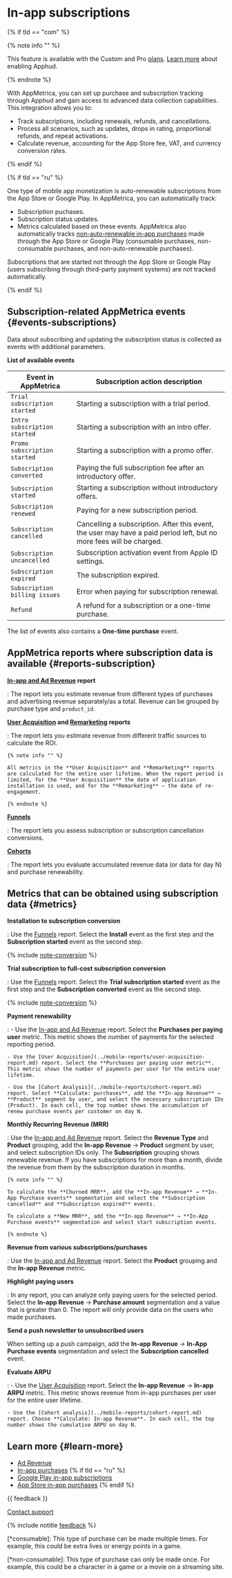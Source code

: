 # In-app subscriptions

{% if tld == "com" %}

{% note info "" %}

This feature is available with the Custom and Pro [plans](../common/pricing/uae-currency.md#apphud). [Learn more](apphud/apphud-about.md) about enabling Apphud.

{% endnote %}

With AppMetrica, you can set up purchase and subscription tracking through Apphud and gain access to advanced data collection capabilities. This integration allows you to:

- Track subscriptions, including renewals, refunds, and cancellations.
- Process all scenarios, such as updates, drops in rating, proportional refunds, and repeat activations.
- Calculate revenue, accounting for the App Store fee, VAT, and currency conversion rates.

{% endif %}

{% if tld == "ru" %}

<!-- {% note warning %}

This feature is discontinued and will no longer receive updates. Data accuracy not guaranteed.

AppMetrica provides an [alternative tracking technology](https://appmetrica.yandex.com/docs/en/data-collection/apphud/apphud-about) available in certain regions.

{% endnote %} -->

One type of mobile app monetization is auto-renewable subscriptions from the App Store or Google Play. In AppMetrica, you can automatically track:

- Subscription puchases.
- Subscription status updates.
- Metrics calculated based on these events.
   AppMetrica also automatically tracks [non-auto-renewable in-app purchases](about-revenue.md) made through the App Store or Google Play (consumable purchases, non-consumable purchases, and non-auto-renewable purchases).

Subscriptions that are started not through the App Store or Google Play (users subscribing through third-party payment systems) are not tracked automatically.

{% endif %}

## Subscription-related AppMetrica events {#events-subscriptions}

Data about subscribing and updating the subscription status is collected as events with additional parameters.

**List of available events**

| **Event in AppMetrica** | **Subscription action description** |
| ----------- | ----------- |
| `Trial subscription started` | Starting a subscription with a trial period. |
| `Intro subscription started` | Starting a subscription with an intro offer. |
| `Promo subscription started` | Starting a subscription with a promo offer. |
| `Subscription converted` | Paying the full subscription fee after an introductory offer. |
| `Subscription started` | Starting a subscription without introductory offers. |
| `Subscription renewed` | Paying for a new subscription period. |
| `Subscription cancelled` | Cancelling a subscription. After this event, the user may have a paid period left, but no more fees will be charged. |
| `Subscription uncancelled` | Subscription activation event from Apple ID settings. |
| `Subscription expired` | The subscription expired. |
| `Subscription billing issues` | Error when paying for subscription renewal. |
| `Refund` | A refund for a subscription or a one-time purchase. |

The list of events also contains a **One-time purchase** event.

## AppMetrica reports where subscription data is available {#reports-subscription}

**[In-app and Ad Revenue](../mobile-reports/revenue-report.md) report**

:   The report lets you estimate revenue from different types of purchases and advertising revenue separately/as a total. Revenue can be grouped by purchase type and `product_id`.

**[User Acquisition](../mobile-reports/user-acquisition-report.md) and [Remarketing](../mobile-reports/remarketing-report.md) reports**

:   The report lets you estimate revenue from different traffic sources to calculate the ROI.

    {% note info "" %}

    All metrics in the **User Acquisition** and **Remarketing** reports are calculated for the entire user lifetime. When the report period is limited, for the **User Acquisition** the date of application installation is used, and for the **Remarketing** — the date of re-engagement.

    {% endnote %}

**[Funnels](../mobile-reports/funnels-report.md)**

:   The report lets you assess subscription or subscription cancellation conversions.

**[Cohorts](../mobile-reports/cohort-report.md)**

:   The report lets you evaluate accumulated revenue data (or data for day N) and purchase renewability.

## Metrics that can be obtained using subscription data {#metrics}

**Installation to subscription conversion**

:   Use the [Funnels](../mobile-reports/funnels-report.md) report. Select the **Install** event as the first step and the **Subscription started** event as the second step.

{% include [note-conversion](_includes/note-conversion.md) %}

**Trial subscription to full-cost subscription conversion**

:   Use the [Funnels](../mobile-reports/funnels-report.md) report. Select the **Trial subscription started** event as the first step and the **Subscription converted** event as the second step.

{% include [note-conversion](_includes/note-conversion.md) %}

**Payment renewability**

:   - Use the [In-app and Ad Revenue](../mobile-reports/revenue-report.md) report. Select the **Purchases per paying user** metric. This metric shows the number of payments for the selected reporting period.

    - Use the [User Acquisition](../mobile-reports/user-acquisition-report.md) report. Select the **Purchases per paying user metric**. This metric shows the number of payments per user for the entire user lifetime.

    - Use the [Cohort Analysis](../mobile-reports/cohort-report.md) report. Select **Calculate: purchases**, add the **In-app Revenue** → **Product** segment by user, and select the necessary subscription IDs (Product). In each cell, the top number shows the accumulation of renew purchase events per customer on day N.

**Monthly Recurring Revenue (MRR)**

:   Use the [In-app and Ad Revenue](../mobile-reports/revenue-report.md) report. Select the **Revenue Type** and **Product** grouping, add the **In-app Revenue** → **Product** segment by user, and select subscription IDs only. The **Subscription** grouping shows renewable revenue. If you have subscriptions for more than a month, divide the revenue from them by the subscription duration in months.

    {% note info "" %}

    To calculate the **Churned MRR**, add the **In-app Revenue** → **In-App Purchase events** segmentation and select the **Subscription cancelled** and **Subscription expired** events.

    To calculate a **New MRR**, add the **In-app Revenue** → **In-App Purchase events** segmentation and select start subscription events.

    {% endnote %}

**Revenue from various subscriptions/purchases**

:   Use the [In-app and Ad Revenue](../mobile-reports/revenue-report.md) report. Select the **Product** grouping and the **In-app Revenue** metric.

**Highlight paying users**

:   In any report, you can analyze only paying users for the selected period. Select the **In-app Revenue** → **Purchase amount** segmentation and a value that is greater than 0. The report will only provide data on the users who made purchases.

**Send a push newsletter to unsubscribed users**

When setting up a push campaign, add the **In-app Revenue** → **In-App Purchase events** segmentation and select the **Subscription cancelled** event.

**Evaluate ARPU**

:   - Use the [User Acquisition](../mobile-reports/user-acquisition-report.md) report. Select the **In-app Revenue** → **In-app ARPU** metric. This metric shows revenue from in-app purchases per user for the entire user lifetime.

    - Use the [Cohort analysis](../mobile-reports/cohort-report.md) report. Choose **Calculate: In-app Revenue**. In each cell, the top number shows the cumulative ARPU on day N.

## Learn more {#learn-more}

- [Ad Revenue](about-adrevenue.md)
- [In-app purchases](about-revenue.md)
   {% if tld == "ru" %}
- [Google Play in-app subscriptions](subscription-android.md)
- [App Store in-app purchases](subscription-ios.md)
   {% endif %}

{{ feedback }}

<a href="../troubleshooting/feedback-new.html">
  <span class="button">Contact support</span>
</a>

{% include notitle [feedback](../_includes/feedback-button.md) %}

[*consumable]: This type of purchase can be made multiple times. For example, this could be extra lives or energy points in a game.

[*non-consumable]: This type of purchase can only be made once. For example, this could be a character in a game or a movie on a streaming site.
